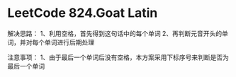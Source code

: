 # LeetCode 824.Goat Latin

解决思路：
    1、利用空格，首先得到这句话中的每个单词
	2、再判断元音开头的单词，并对每个单词进行后期处理
	
注意事项：
    1、由于最后一个单词后没有空格，本方案采用下标序号来判断是否为最后一个单词